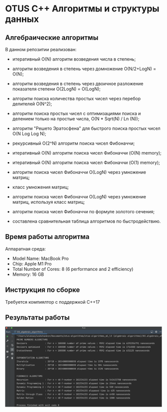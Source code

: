 # OTUS C++ Алгоритмы и структуры данных

## Алгебраические алгоритмы

В данном репозитии реализован:
- итеративный O(N) алгоритм возведения числа в степень;
- алгоритм возведения в степень через домножение O(N/2+LogN) = O(N);
- алгоритм возведения в степень через двоичное разложение показателя степени O(2LogN) = O(LogN);

- алгоритм поиска количества простых чисел через перебор делителей O(N^2);
- алгоритм поиска простых чисел с оптимизациями поиска и делением только на простые числа, O(N * Sqrt(N) / Ln (N));
- алгоритм "Решето Эратосфена" для быстрого поиска простых чисел O(N Log Log N);

- рекурсивный O(2^N) алгоритм поиска чисел Фибоначчи;
- итеративный O(N) алгоритм поиска чисел Фибоначчи (O(N) memory);
- итеративный O(N) алгоритм поиска чисел Фибоначчи (O(1) memory);
- алгоритм поиска чисел Фибоначчи O(LogN) через умножение матриц;
- класс умножения матриц;
- алгоритм поиска чисел Фибоначчи O(LogN) через умножение матриц, используя класс матриц;
- алгоритм поиска чисел Фибоначчи по формуле золотого сечения;

- cоставлена сравнительная таблица алгоритмов по быстродействию.

## Время работы алгоритма
Аппаратная среда:
- Model Name:	MacBook Pro
- Chip:	Apple M1 Pro
- Total Number of Cores:	8 (6 performance and 2 efficiency)
- Memory:	16 GB

## Инструкция по сборке

Требуется компиялтор с поддержкой C++17

## Результаты работы
![](src/Console_out.png)
